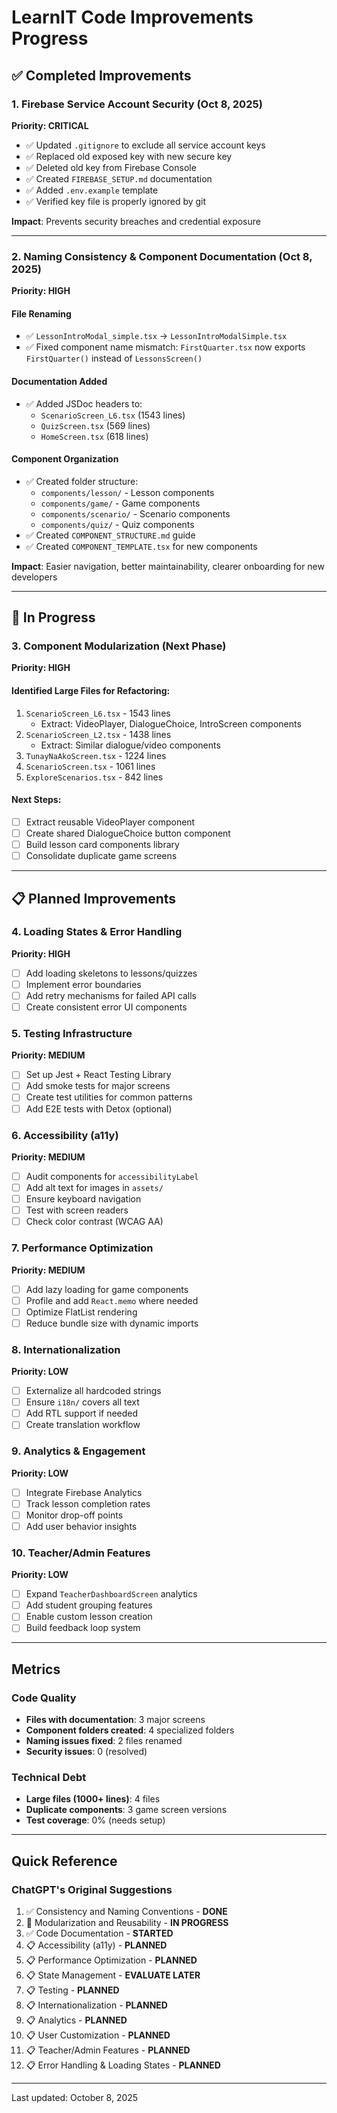 # LearnIT Code Improvements Progress

## ✅ Completed Improvements

### 1. Firebase Service Account Security (Oct 8, 2025)
**Priority: CRITICAL**

- ✅ Updated `.gitignore` to exclude all service account keys
- ✅ Replaced old exposed key with new secure key
- ✅ Deleted old key from Firebase Console
- ✅ Created `FIREBASE_SETUP.md` documentation
- ✅ Added `.env.example` template
- ✅ Verified key file is properly ignored by git

**Impact**: Prevents security breaches and credential exposure

---

### 2. Naming Consistency & Component Documentation (Oct 8, 2025)
**Priority: HIGH**

#### File Renaming
- ✅ `LessonIntroModal_simple.tsx` → `LessonIntroModalSimple.tsx`
- ✅ Fixed component name mismatch: `FirstQuarter.tsx` now exports `FirstQuarter()` instead of `LessonsScreen()`

#### Documentation Added
- ✅ Added JSDoc headers to:
  - `ScenarioScreen_L6.tsx` (1543 lines)
  - `QuizScreen.tsx` (569 lines)
  - `HomeScreen.tsx` (618 lines)

#### Component Organization
- ✅ Created folder structure:
  - `components/lesson/` - Lesson components
  - `components/game/` - Game components
  - `components/scenario/` - Scenario components
  - `components/quiz/` - Quiz components
- ✅ Created `COMPONENT_STRUCTURE.md` guide
- ✅ Created `COMPONENT_TEMPLATE.tsx` for new components

**Impact**: Easier navigation, better maintainability, clearer onboarding for new developers

---

## 🔄 In Progress

### 3. Component Modularization (Next Phase)
**Priority: HIGH**

#### Identified Large Files for Refactoring:
1. `ScenarioScreen_L6.tsx` - 1543 lines
   - Extract: VideoPlayer, DialogueChoice, IntroScreen components
2. `ScenarioScreen_L2.tsx` - 1438 lines
   - Extract: Similar dialogue/video components
3. `TunayNaAkoScreen.tsx` - 1224 lines
4. `ScenarioScreen.tsx` - 1061 lines
5. `ExploreScenarios.tsx` - 842 lines

#### Next Steps:
- [ ] Extract reusable VideoPlayer component
- [ ] Create shared DialogueChoice button component
- [ ] Build lesson card components library
- [ ] Consolidate duplicate game screens

---

## 📋 Planned Improvements

### 4. Loading States & Error Handling
**Priority: HIGH**

- [ ] Add loading skeletons to lessons/quizzes
- [ ] Implement error boundaries
- [ ] Add retry mechanisms for failed API calls
- [ ] Create consistent error UI components

### 5. Testing Infrastructure
**Priority: MEDIUM**

- [ ] Set up Jest + React Testing Library
- [ ] Add smoke tests for major screens
- [ ] Create test utilities for common patterns
- [ ] Add E2E tests with Detox (optional)

### 6. Accessibility (a11y)
**Priority: MEDIUM**

- [ ] Audit components for `accessibilityLabel`
- [ ] Add alt text for images in `assets/`
- [ ] Ensure keyboard navigation
- [ ] Test with screen readers
- [ ] Check color contrast (WCAG AA)

### 7. Performance Optimization
**Priority: MEDIUM**

- [ ] Add lazy loading for game components
- [ ] Profile and add `React.memo` where needed
- [ ] Optimize FlatList rendering
- [ ] Reduce bundle size with dynamic imports

### 8. Internationalization
**Priority: LOW**

- [ ] Externalize all hardcoded strings
- [ ] Ensure `i18n/` covers all text
- [ ] Add RTL support if needed
- [ ] Create translation workflow

### 9. Analytics & Engagement
**Priority: LOW**

- [ ] Integrate Firebase Analytics
- [ ] Track lesson completion rates
- [ ] Monitor drop-off points
- [ ] Add user behavior insights

### 10. Teacher/Admin Features
**Priority: LOW**

- [ ] Expand `TeacherDashboardScreen` analytics
- [ ] Add student grouping features
- [ ] Enable custom lesson creation
- [ ] Build feedback loop system

---

## Metrics

### Code Quality
- **Files with documentation**: 3 major screens
- **Component folders created**: 4 specialized folders
- **Naming issues fixed**: 2 files renamed
- **Security issues**: 0 (resolved)

### Technical Debt
- **Large files (1000+ lines)**: 4 files
- **Duplicate components**: 3 game screen versions
- **Test coverage**: 0% (needs setup)

---

## Quick Reference

### ChatGPT's Original Suggestions
1. ✅ Consistency and Naming Conventions - **DONE**
2. 🔄 Modularization and Reusability - **IN PROGRESS**
3. ✅ Code Documentation - **STARTED**
4. 📋 Accessibility (a11y) - **PLANNED**
5. 📋 Performance Optimization - **PLANNED**
6. 📋 State Management - **EVALUATE LATER**
7. 📋 Testing - **PLANNED**
8. 📋 Internationalization - **PLANNED**
9. 📋 Analytics - **PLANNED**
10. 📋 User Customization - **PLANNED**
11. 📋 Teacher/Admin Features - **PLANNED**
12. 📋 Error Handling & Loading States - **PLANNED**

---

Last updated: October 8, 2025
